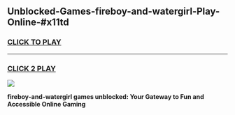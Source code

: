 
## Unblocked-Games-fireboy-and-watergirl-Play-Online-#x11td
<h3>
<a href="https://premium.freeplayer.one?title=fireboy-and-watergirl&ref=27F">CLICK TO PLAY</a></h3>
<hr>

<h3>
<a href="https://premium.freeplayer.one?title=fireboy-and-watergirl&ref=27F">CLICK 2 PLAY</a>
  
</h3>

<a href="https://premium.freeplayer.one?title=fireboy-and-watergirl&ref=27F"><img src="https://clearcache.store/games.png"></a>


**fireboy-and-watergirl games unblocked: Your Gateway to Fun and Accessible Online Gaming**
